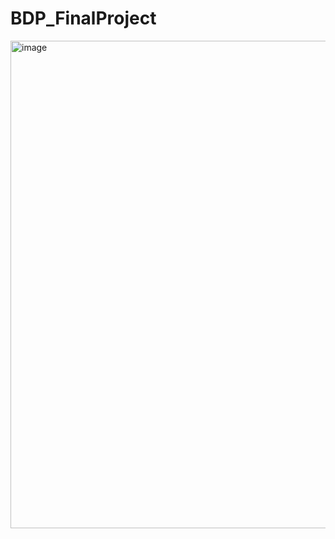# BDP_FinalProject

<img width="780" alt="image" src="https://github.com/mataniv/BDP_FinalProject/assets/38129502/5e36097e-a8bf-4ded-af78-72e3c8b28dcb">
